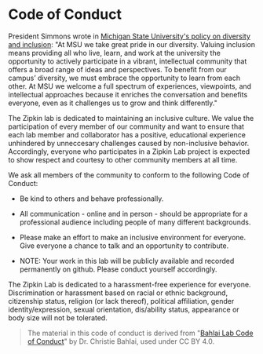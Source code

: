 # Code of Conduct

President Simmons wrote in [Michigan State University's policy on diversity and inclusion](http://president.msu.edu/advancing-msu/presidents-statement-on-diversity-and-Inclusion.html): "At MSU we take great pride in our diversity. Valuing inclusion means providing all who live, learn, and work at the university the opportunity to actively participate in a vibrant, intellectual community that offers a broad range of ideas and perspectives. To benefit from our campus’ diversity, we must embrace the opportunity to learn from each other. At MSU we welcome a full spectrum of experiences, viewpoints, and intellectual approaches because it enriches the conversation and benefits everyone, even as it challenges us to grow and think differently."

The Zipkin lab is dedicated to maintaining an inclusive culture. We value the participation of every member of our community and want to ensure that each lab member and collaborator has a positive, educational experience unhindered by unneccesary challenges caused by non-inclusive behavior. Accordingly, everyone who participates in a Zipkin Lab project is expected to show respect and courtesy to other community members at all time.

We ask all members of the community to conform to the following Code of Conduct:

* Be kind to others and behave professionally.

* All communication - online and in person - should be appropriate for a professional audience including people of many different backgrounds. 

* Please make an effort to make an inclusive environment for everyone. Give everyone a chance to talk and an opportunity to contribute.

* NOTE: Your work in this lab will be publicly available and recorded permanently on github. Please conduct yourself accordingly.

The Zipkin Lab is dedicated to a harassment-free experience for everyone. Discrimination or harassment based on racial or ethnic background, citizenship status, religion (or lack thereof), political affiliation, gender identity/expression, sexual orientation, dis/ability status, appearance or body size will not be tolerated.  


> The material in this code of conduct is derived from "[Bahlai Lab Code of Conduct](https://github.com/BahlaiLab/Policies/blob/master/Code_of_conduct.md)" by Dr. Christie Bahlai, used under CC BY 4.0. 
